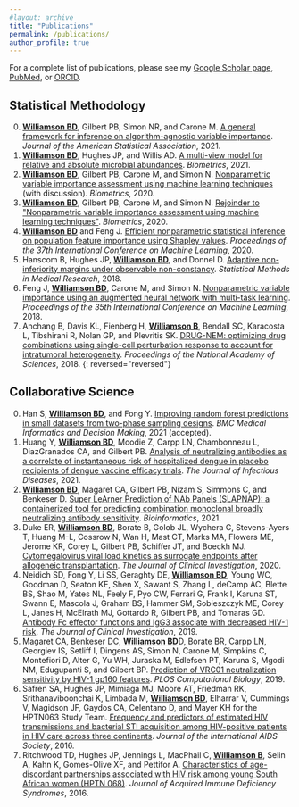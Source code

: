 ```yaml
---
#layout: archive
title: "Publications"
permalink: /publications/
author_profile: true
---
```


For a complete list of publications, please see my [Google Scholar page](https://scholar.google.com/citations?hl=en&user=k4RWx44AAAAJ), [PubMed](https://www.ncbi.nlm.nih.gov/myncbi/brian.williamson.1/bibliography/public/), or [ORCID](https://orcid.org/0000-0002-7024-548X).

Statistical Methodology
------
0. <ins>**Williamson BD**</ins>, Gilbert PB, Simon NR, and Carone M. [A general framework for inference on algorithm-agnostic variable importance](https://doi.org/10.1080/01621459.2021.2003200). _Journal of the American Statistical Association_, 2021.
1. <ins>**Williamson BD**</ins>, Hughes JP, and Willis AD. [A multi-view model for relative and absolute microbial abundances](https://doi.org/10.1111/biom.13503). _Biometrics_, 2021.
2. <ins>**Williamson BD**</ins>, Gilbert PB, Carone M, and Simon N. [Nonparametric variable importance assessment using machine learning techniques](https://doi.org/10.1111/biom.13392) (with discussion). _Biometrics_, 2020.
3. <ins>**Williamson BD**</ins>, Gilbert PB, Carone M, and Simon N. [Rejoinder to "Nonparametric variable importance assessment using machine learning techniques"](https://doi.org/10.1111/biom.13389). _Biometrics_, 2020.
4. <ins>**Williamson BD**</ins> and Feng J. [Efficient nonparametric statistical inference on population feature importance using Shapley values](http://proceedings.mlr.press/v119/williamson20a.html). _Proceedings of the 37th International Conference on Machine Learning_, 2020.
5. Hanscom B, Hughes JP, <ins>**Williamson BD**</ins>, and Donnel D. [Adaptive non-inferiority margins under observable non-constancy](https://doi.org/10.1177/0962280218801134). _Statistical Methods in Medical Research_, 2018.
6. Feng J, <ins>**Williamson BD**</ins>, Carone M, and Simon N. [Nonparametric variable importance using an augmented neural network with multi-task learning](http://proceedings.mlr.press/v80/feng18a.html). _Proceedings of the 35th International Conference on Machine Learning_, 2018.
7. Anchang B, Davis KL, Fienberg H, <ins>**Williamson B**</ins>, Bendall SC, Karacosta L, Tibshirani R, Nolan GP, and Plevritis SK. [DRUG-NEM: optimizing drug combinations using single-cell perturbation response to account for intratumoral heterogeneity](https://doi.org/10.1073/pnas.1711365115). _Proceedings of the National Academy of Sciences_, 2018.
{: reversed="reversed"}

Collaborative Science
------
0. Han S, <ins>**Williamson BD**</ins>, and Fong Y. [Improving random forest predictions in small datasets from two-phase sampling designs](). _BMC Medical Informatics and Decision Making_, 2021 (accepted).
1. Huang Y, <ins>**Williamson BD**</ins>, Moodie Z, Carpp LN, Chambonneau L, DiazGranados CA, and Gilbert PB. [Analysis of neutralizing antibodies as a correlate of instantaneous risk of hospitalized dengue in placebo recipients of dengue vaccine efficacy trials](https://doi.org/10.1093/infdis/jiab342). _The Journal of Infectious Diseases_, 2021.
2. <ins>**Williamson BD**</ins>, Magaret CA, Gilbert PB, Nizam S, Simmons C, and Benkeser D. [Super LeArner Prediction of NAb Panels (SLAPNAP): a containerized tool for predicting combination monoclonal broadly neutralizing antibody sensitivity](https://doi.org/10.1093/bioinformatics/btab398). _Bioinformatics_, 2021.
3. Duke ER, <ins>**Williamson BD**</ins>, Borate B, Golob JL, Wychera C, Stevens-Ayers T, Huang M-L, Cossrow N, Wan H, Mast CT, Marks MA, Flowers ME, Jerome KR, Corey L, Gilbert PB, Schiffer JT, and Boeckh MJ. [Cytomegalovirus viral load kinetics as surrogate endpoints after allogeneic transplantation](https://doi.org/10.1172/JCI133960). _The Journal of Clinical Investigation_, 2020.
4. Neidich SD, Fong Y, Li SS, Geraghty DE, <ins>**Williamson BD**</ins>, Young WC, Goodman D, Seaton KE, Shen X, Sawant S, Zhang L, deCamp AC, Blette BS, Shao M, Yates NL, Feely F, Pyo CW, Ferrari G, Frank I, Karuna ST, Swann E, Mascola J, Graham BS, Hammer SM, Sobieszczyk ME, Corey L, Janes H, McElrath MJ, Gottardo R, Gilbert PB, and Tomaras GD. [Antibody Fc effector functions and IgG3 associate with decreased HIV-1 risk](https://doi.org/10.1172/JCI126391). _The Journal of Clinical Investigation_, 2019.
5. Magaret CA, Benkeser DC, <ins>**Williamson BD**</ins>D, Borate BR, Carpp LN, Georgiev IS, Setliff I, Dingens AS, Simon N, Carone M, Simpkins C, Montefiori D, Alter G, Yu WH, Juraska M, Edlefsen PT, Karuna S, Mgodi NM, Edugupanti S, and Gilbert BP. [Prediction of VRC01 neutralization sensitivity by HIV-1 gp160 features](https://doi.org/10.1371/journal.pcbi.1006952). _PLOS Computational Biology_, 2019.
6. Safren SA, Hughes JP, Mimiaga MJ, Moore AT, Friedman RK, Srithanaviboonchai K, Limbada M, <ins>**Williamson BD**</ins>, Elharrar V, Cummings V, Magidson JF, Gaydos CA, Celentano D, and Mayer KH for the HPTN063 Study Team. [Frequency and predictors of estimated HIV transmissions and bacterial STI acquisition among HIV-positive patients in HIV care across three continents](https://doi.org/10.7448/IAS.19.1.21096). _Journal of the International AIDS Society_, 2016.
7. Ritchwood TD, Hughes JP, Jennings L, MacPhail C, <ins>**Williamson B**</ins>, Selin A, Kahn K, Gomes-Olive XF, and Pettifor A. [Characteristics of age-discordant partnerships associated with HIV risk among young South African women (HPTN 068)](https://doi.org/10.1097/QAI.0000000000000988). _Journal of Acquired Immune Deficiency Syndromes_, 2016.
